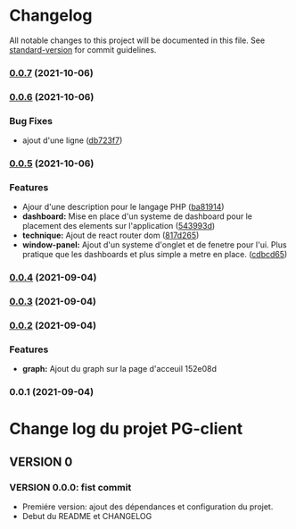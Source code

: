 # Changelog

All notable changes to this project will be documented in this file. See [standard-version](https://github.com/conventional-changelog/standard-version) for commit guidelines.

### [0.0.7](https://github.com/kilrasemifir/perks-graph-client/compare/v0.0.6...v0.0.7) (2021-10-06)

### [0.0.6](https://github.com/kilrasemifir/perks-graph-client/compare/v0.0.5...v0.0.6) (2021-10-06)


### Bug Fixes

* ajout d'une ligne ([db723f7](https://github.com/kilrasemifir/perks-graph-client/commit/db723f7938bdf588724fb51ec8bcd841b7786a6d))

### [0.0.5](https://github.com/kilrasemifir/perks-graph-client/compare/v0.0.4...v0.0.5) (2021-10-06)


### Features

* Ajour d'une description pour le langage PHP ([ba81914](https://github.com/kilrasemifir/perks-graph-client/commit/ba81914f29fcd74956cf530a40583eed65208da0))
* **dashboard:** Mise en place d'un systeme de dashboard pour le placement des elements sur l'application ([543993d](https://github.com/kilrasemifir/perks-graph-client/commit/543993d610b93b55a890cd2a2f04d8d1325e5f8c))
* **technique:** Ajout de react router dom ([817d265](https://github.com/kilrasemifir/perks-graph-client/commit/817d26516e382365a2b73d384d2234c438367514))
* **window-panel:** Ajout d'un systeme d'onglet et de fenetre pour l'ui. Plus pratique que les dashboards et plus simple a metre en place. ([cdbcd65](https://github.com/kilrasemifir/perks-graph-client/commit/cdbcd654e3463b6caefac73c525958966e2e0b77))

### [0.0.4](https://github.com/kilrasemifir/perks-graph-client/compare/v0.0.3...v0.0.4) (2021-09-04)

### [0.0.3](///compare/v0.0.2...v0.0.3) (2021-09-04)

### [0.0.2](///compare/v0.0.1...v0.0.2) (2021-09-04)


### Features

* **graph:** Ajout du graph sur la page d'acceuil 152e08d

### 0.0.1 (2021-09-04)

# Change log du projet PG-client

## VERSION 0
### VERSION 0.0.0: fist commit
- Premiére version: ajout des dépendances et configuration du projet.
- Debut du README et CHANGELOG